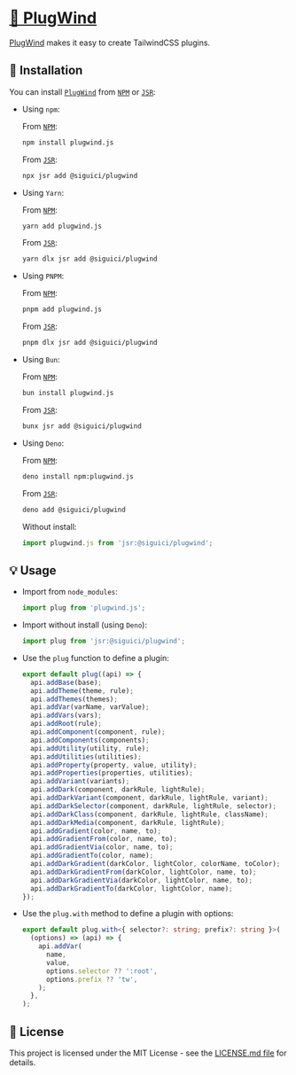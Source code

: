 # [🧩 PlugWind](https://jsr.io/@siguici/plugwind)

[PlugWind](https://jsr.io/@siguici/plugwind) makes it easy to create TailwindCSS plugins.

## 🚀 Installation

You can install [`PlugWind`](https://github.com/siguici/plugwind) from [`NPM`](https://npmjs.com/package/plugwind.js) or [`JSR`](https://jsr.io/@siguici/plugwind):

- Using `npm`:

  From [`NPM`](https://npmjs.com/package/plugwind.js):

  ```bash
  npm install plugwind.js
  ```

  From [`JSR`](https://jsr.io/@siguici/plugwind):

  ```bash
  npx jsr add @siguici/plugwind
  ```

- Using `Yarn`:

  From [`NPM`](https://npmjs.com/package/plugwind.js):

  ```bash
  yarn add plugwind.js
  ```

  From [`JSR`](https://jsr.io/@siguici/plugwind):

  ```bash
  yarn dlx jsr add @siguici/plugwind
  ```

- Using `PNPM`:

  From [`NPM`](https://npmjs.com/package/plugwind.js):

  ```bash
  pnpm add plugwind.js
  ```

  From [`JSR`](https://jsr.io/@siguici/plugwind):

  ```bash
  pnpm dlx jsr add @siguici/plugwind
  ```

- Using `Bun`:

  From [`NPM`](https://npmjs.com/package/plugwind.js):

  ```bash
  bun install plugwind.js
  ```

  From [`JSR`](https://jsr.io/@siguici/plugwind):

  ```bash
  bunx jsr add @siguici/plugwind
  ```

- Using `Deno`:

  From [`NPM`](https://npmjs.com/package/plugwind.js):

  ```bash
  deno install npm:plugwind.js
  ```

  From [`JSR`](https://jsr.io/@siguici/plugwind):

  ```bash
  deno add @siguici/plugwind
  ```

  Without install:

  ```typescript
  import plugwind.js from 'jsr:@siguici/plugwind';
  ```

## 💡 Usage

- Import from `node_modules`:

  ```javascript
  import plug from 'plugwind.js';
  ```

- Import without install (using `Deno`):

  ```javascript
  import plug from 'jsr:@siguici/plugwind';
  ```

- Use the `plug` function to define a plugin:

  ```typescript
  export default plug((api) => {
    api.addBase(base);
    api.addTheme(theme, rule);
    api.addThemes(themes);
    api.addVar(varName, varValue);
    api.addVars(vars);
    api.addRoot(rule);
    api.addComponent(component, rule);
    api.addComponents(components);
    api.addUtility(utility, rule);
    api.addUtilities(utilities);
    api.addProperty(property, value, utility);
    api.addProperties(properties, utilities);
    api.addVariant(variants);
    api.addDark(component, darkRule, lightRule);
    api.addDarkVariant(component, darkRule, lightRule, variant);
    api.addDarkSelector(component, darkRule, lightRule, selector);
    api.addDarkClass(component, darkRule, lightRule, className);
    api.addDarkMedia(component, darkRule, lightRule);
    api.addGradient(color, name, to);
    api.addGradientFrom(color, name, to);
    api.addGradientVia(color, name, to);
    api.addGradientTo(color, name);
    api.addDarkGradient(darkColor, lightColor, colorName, toColor);
    api.addDarkGradientFrom(darkColor, lightColor, name, to);
    api.addDarkGradientVia(darkColor, lightColor, name, to);
    api.addDarkGradientTo(darkColor, lightColor, name);
  });
  ```

- Use the `plug.with` method to define a plugin with options:

  ```typescript
  export default plug.with<{ selector?: string; prefix?: string }>(
    (options) => (api) => {
      api.addVar(
        name,
        value,
        options.selector ?? ':root',
        options.prefix ?? 'tw',
      );
    },
  );
  ```

## 📄 License

This project is licensed under the MIT License - see the [LICENSE.md file](./LICENSE.md) for details.
